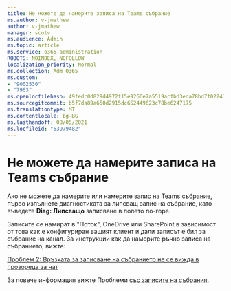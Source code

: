 ```yaml
---
title: Не можете да намерите записа на Teams събрание
ms.author: v-jmathew
author: v-jmathew
manager: scotv
ms.audience: Admin
ms.topic: article
ms.service: o365-administration
ROBOTS: NOINDEX, NOFOLLOW
localization_priority: Normal
ms.collection: Adm_O365
ms.custom:
- "9002530"
- "7963"
ms.openlocfilehash: 49fedc0d829d4972f15e9266e7a5519acfbd3eda78bd7f022477060523b9afd3
ms.sourcegitcommit: b5f7da89a650d2915dc652449623c78be6247175
ms.translationtype: MT
ms.contentlocale: bg-BG
ms.lasthandoff: 08/05/2021
ms.locfileid: "53979482"
---
```

# <a name="cant-find-the-teams-meeting-recording"></a>Не можете да намерите записа на Teams събрание

Ако не можете да намерите или намерите запис на Teams събрание, първо изпълнете диагностиката за липсващ запис на събрание, като въведете **Diag: Липсващо** записване в полето по-горе. 

Записите се намират в "Поток", OneDrive или SharePoint в зависимост от това как е конфигуриран вашият клиент и дали записът е бил за събрание на канал. За инструкции как да намерите ръчно записа на събранието, вижте: 

[Проблем 2: Връзката за записване на събранието не се вижда в прозореца за чат](/microsoftteams/troubleshoot/meetings/troubleshoot-meeting-recording-issues#issue-2-the-meeting-recording-link-isnt-visible-in-a-chat-window)

За повече информация вижте Проблеми [със записите на събрания](/microsoftteams/troubleshoot/meetings/troubleshoot-meeting-recording-issues).
